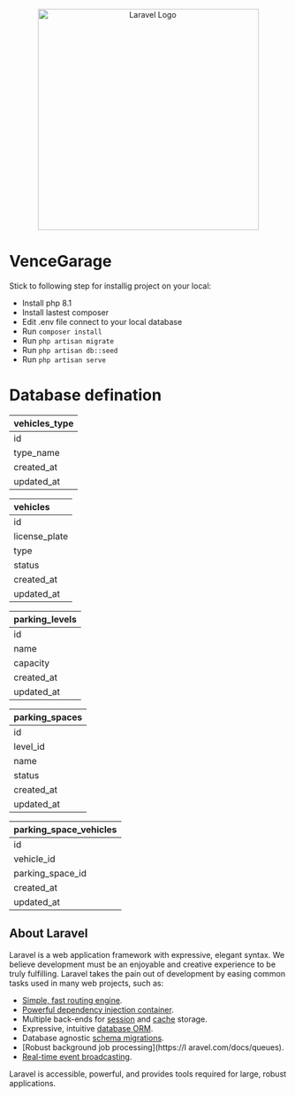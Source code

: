 <p align="center"><a href="https://laravel.com" target="_blank"><img src="https://raw.githubusercontent.com/laravel/art/master/logo-lockup/5%20SVG/2%20CMYK/1%20Full%20Color/laravel-logolockup-cmyk-red.svg" width="400" alt="Laravel Logo"></a></p>

# VenceGarage
Stick to following step for installig project on your local:

- Install php 8.1
- Install lastest composer
- Edit .env file connect to your local database
- Run `composer install`
- Run `php artisan migrate`
- Run `php artisan db::seed`
- Run `php artisan serve`

# Database defination
| vehicles_type |
| :----   |
| id |
| type_name |
| created_at |
| updated_at |

| vehicles |
| :----   |
| id |
| license_plate |
| type |
| status |
| created_at |
| updated_at |

| parking_levels |
| :----   |
| id |
| name |
| capacity |
| created_at |
| updated_at |

| parking_spaces |
| :----   |
| id |
| level_id |
| name |
| status |
| created_at |
| updated_at |

| parking_space_vehicles|
| :----   |
| id |
| vehicle_id |
| parking_space_id |  
| created_at |
| updated_at |
## About Laravel

Laravel is a web application framework with expressive, elegant syntax. We believe development must be an enjoyable and creative experience to be truly fulfilling. Laravel takes the pain out of development by easing common tasks used in many web projects, such as:

- [Simple, fast routing engine](https://laravel.com/docs/routing).
- [Powerful dependency injection container](https://laravel.com/docs/container).
- Multiple back-ends for [session](https://laravel.com/docs/session) and [cache](https://laravel.com/docs/cache) storage.
- Expressive, intuitive [database ORM](https://laravel.com/docs/eloquent).
- Database agnostic [schema migrations](https://laravel.com/docs/migrations).
- [Robust background job processing](https://l  aravel.com/docs/queues).
- [Real-time event broadcasting](https://laravel.com/docs/broadcasting).

Laravel is accessible, powerful, and provides tools required for large, robust applications.


